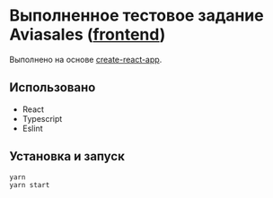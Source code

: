 # Выполненное тестовое задание Aviasales ([frontend](https://github.com/KosyanMedia/test-tasks/tree/master/aviasales_frontend))

Выполнено на основе [create-react-app](https://github.com/facebook/create-react-app).

## Использовано

- React
- Typescript
- Eslint

## Установка и запуск

```
yarn
yarn start
```
